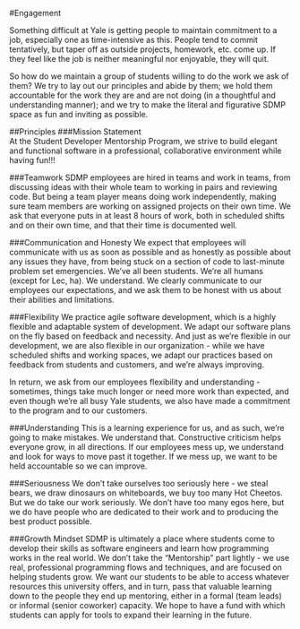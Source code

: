 #Engagement

Something difficult at Yale is getting people to maintain commitment to a job, especially one as time-intensive as this.
People tend to commit tentatively, but taper off as outside projects, homework, etc. come up. 
If they feel like the job is neither meaningful nor enjoyable, they will quit.

So how do we maintain a group of students willing to do the work we ask of them? We try to lay out our principles and abide
by them; we hold them accountable for the work they are and are not doing (in a thoughtful and understanding manner); and we
try to make the literal and figurative SDMP space as fun and inviting as possible.

##Principles
###Mission Statement  
At the Student Developer Mentorship Program, we strive to build elegant and functional software
 in a professional, collaborative environment while having fun!!!


###Teamwork
SDMP employees are hired in teams and work in teams, from discussing ideas with their whole team to
working in pairs and reviewing code. But being a team player means doing work independently,
making sure team members are working on assigned projects on their own time.
We ask that everyone puts in at least 8 hours of work, both in scheduled shifts and on their own time,
and that their time is documented well.


###Communication and Honesty
We expect that employees will communicate with us as soon as possible and as honestly as possible
about any issues they have, from being stuck on a section of code to last-minute problem set emergencies.
We’ve all been students. We’re all humans (except for Lec, ha). We understand.
We clearly communicate to our employees our expectations, and we ask them to be honest with us
about their abilities and limitations.


###Flexibility
We practice agile software development, which is a highly flexible and adaptable system of development.
We adapt our software plans on the fly based on feedback and necessity.
And just as we’re flexible in our development, we are also flexible in our organization -
while we have scheduled shifts and working spaces, we adapt our practices based on feedback from students and customers,
and we’re always improving.

In return, we ask from our employees flexibility and understanding - sometimes, things take much longer
or need more work than expected, and even though we’re all busy Yale students,
we also have made a commitment to the program and to our customers.


###Understanding
This is a learning experience for us, and as such, we’re going to make mistakes. We understand that.
Constructive criticism helps everyone grow, in all directions.
If our employees mess up, we understand and look for ways to move past it together.
If we mess up, we want to be held accountable so we can improve.


###Seriousness
We don’t take ourselves too seriously here - we steal bears, we draw dinosaurs on whiteboards,
we buy too many Hot Cheetos. But we do take our work seriously.
We don’t have too many egos here, but we do have people who are dedicated to their work
and to producing the best product possible.


###Growth Mindset
SDMP is ultimately a place where students come to develop their skills as software engineers
and learn how programming works in the real world. We don’t take the “Mentorship” part lightly -
we use real, professional programming flows and techniques, and are focused on helping students grow.
We want our students to be able to access whatever resources this university offers, and in turn,
pass that valuable learning down to the people they end up mentoring, either in a formal (team leads)
or informal (senior coworker) capacity. We hope to have a fund with which students can apply for tools
to expand their learning in the future.
